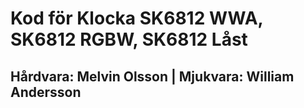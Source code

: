 <h1>Kod för Klocka SK6812 WWA, SK6812 RGBW, SK6812 Låst</h1>
<h2>Hårdvara: Melvin Olsson | Mjukvara: William Andersson</h2>
